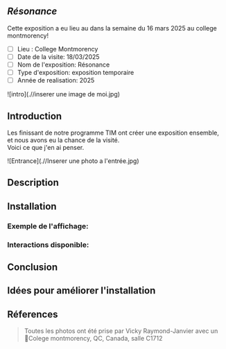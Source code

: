 ## *Résonance*

Cette exposition a eu lieu au dans la semaine du 16 mars 2025 au college montmorency!




- [ ] Lieu : College Montmorency 
- [ ] Date de la visite: 18/03/2025 
- [ ] Nom de l'exposition: Résonance 
- [ ] Type d'exposition: exposition temporaire 
- [ ] Année de realisation: 2025
 
![intro](.//inserer une image de moi.jpg)
 
## Introduction
Les finissant de notre programme TIM ont créer une exposition ensemble, et nous avons eu la chance de la visité. <BR>
Voici ce que j'en ai penser.
 
![Entrance](.//Inserer une photo a l'entrée.jpg)
 
## Description
 
 
## Installation
 
 
### Exemple de l'affichage:
 
 
### Interactions disponible:
 
 
## Conclusion
 
 
## Idées pour améliorer l'installation
 
 
## Réferences
> Toutes les photos ont été prise par Vicky Raymond-Janvier avec un  <BR>
> 📍Colege montmorency, QC, Canada, salle C1712

